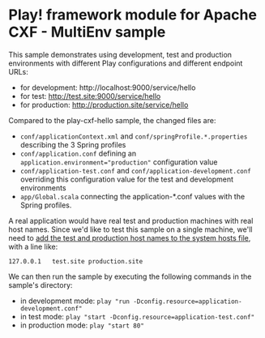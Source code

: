 Play! framework module for Apache CXF - MultiEnv sample
=======================================================

This sample demonstrates using development, test and production environments with different Play configurations and different endpoint URLs:
* for development: http://localhost:9000/service/hello
* for test: http://test.site:9000/service/hello
* for production: http://production.site/service/hello

Compared to the play-cxf-hello sample, the changed files are:
* `conf/applicationContext.xml` and `conf/springProfile.*.properties` describing the 3 Spring profiles
* `conf/application.conf` defining an `application.environment="production"` configuration value
* `conf/application-test.conf` and `conf/application-development.conf` overriding this configuration value for the test and development environments
* `app/Global.scala` connecting the application-*.conf values with the Spring profiles.

A real application would have real test and production machines with real host names. Since we'd like to test this sample on a single machine, we'll need to [add the test and production host names to the system hosts file](http://www.howtogeek.com/howto/27350/), with a line like:

    127.0.0.1   test.site production.site

We can then run the sample by executing the following commands in the sample's directory:
* in development mode: `play "run -Dconfig.resource=application-development.conf"`
* in test mode: `play "start -Dconfig.resource=application-test.conf"`
* in production mode: `play "start 80"`

